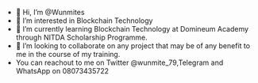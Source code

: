 - 👋 Hi, I’m @Wunmites
- 👀 I’m interested in Blockchain Technology
- 🌱 I’m currently learning Blockchain Technology at Domineum Academy through NITDA Scholarship Programme.
- 💞️ I’m looking to collaborate on any project that may be of any benefit to me in the course of my training.
-    You can reachout to me on Twitter @wunmite_79,Telegram and WhatsApp on 08073435722
